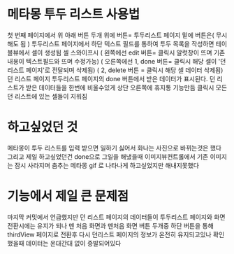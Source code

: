 #  메타몽 투두 리스트 사용법
첫 번째 페이지에서  위 아래 버튼 두개 
위에 버튼= 투두리스트 페이지  밑에 버튼은( 무시해도 됨 )
투두리스트 페이지에서 하단 텍스트 필드를 통하여 투두 목록을 작성하면 테이블뷰에서 셀이 생성됨
셀 스와이프시 ( 왼쪽에선 edit 버튼= 클릭시 알럿창이 뜨며 기존 내용이 텍스트필드와 뜨며 수정가능)
          ( 오른쪽에선 1, done 버튼= 클릭시 해당 셀이  '던 리스트 페이지'로 전달되며 삭제됨)
          (         2,  delete 버튼 = 클릭시 해당 셀 데이터 삭제됨)
던 리스트 페이지    투두리스트 페이지의 done 버튼에서 받은 데이터가 표시된다.
                 던 리스트가 받은 데이터들을 한번에 비울수있게 상단 오른쪽에 휴지통 기능만듬
                클릭시  모든 던 리스트에 있는 셀들이 지워짐

# 하고싶었던 것
메타몽이 투두 리스트를 입력 받으면 일하기 싫어서 화나는 사진으로 바뀌는것은 했다
그리고 제일 하고싶었던건 done으로 그일을 해냈을때 이미지뷰컨트롤에서 기존 이미지는 잠시 사라지며
춤추는 메타몽 gif 로 나타나게 하고싶었지만 해내지못했다

# 기능에서 제일 큰 문제점
마지막 커밋에서 언급했지만
던 리스트 페이지의 데이터들이 투두리스트 페이지와 화면전환시에는 유지가 되나
멘 처음 화면과 멘처음 화면 버튼 두개중 하단 버튼을 통해 thirdView 페이지로 전환후 
다시 던리스트 페이지의 정보가 온전히 유지되고있나 확인했을때 데이터는 온대간대 없이 증발되어있다
